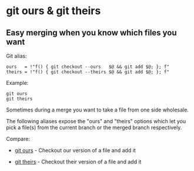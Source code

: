 # git ours & git theirs

## Easy merging when you know which files you want

Git alias:

```git
ours   = !"f() { git checkout --ours   $@ && git add $@; }; f"
theirs = !"f() { git checkout --theirs $@ && git add $@; }; f"
```

Example:

```shell
git ours
git theirs
```

Sometimes during a merge you want to take a file from one side wholesale.

The following aliases expose the "ours" and "theirs" options which let you
pick a file(s) from the current branch or the merged branch respectively.

Compare:

* [git ours](../git-ours) - Checkout our version of a file and add it

* [git theirs](../git-theirs) - Checkout their version of a file and add it
